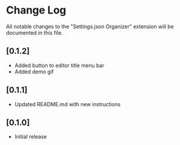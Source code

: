 # Change Log

All notable changes to the "Settings.json Organizer" extension will be documented in this file.

## [0.1.2]

- Added button to editor title menu bar
- Added demo gif

## [0.1.1]

- Updated README.md with new instructions

## [0.1.0]

- Initial release
